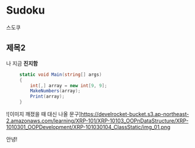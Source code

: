 # Sudoku
 스도쿠

## 제목2

나 지금 **진지함**

```cs
     static void Main(string[] args)
     {
         int[,] array = new int[9, 9];
         MakeNumbers(array);
         Print(array);
     }
```
![이미지 깨졌을 때 대신 나올 문구]https://develrocket-bucket.s3.ap-northeast-2.amazonaws.com/learning/XRP-101/XRP-10103_OOPnDataStructure/XRP-1010301_OOPDevelopment/XRP-101030104_ClassStatic/img_01.png


안녕!
